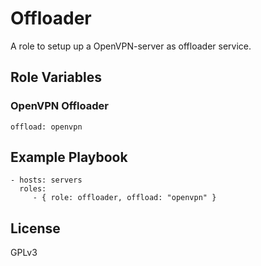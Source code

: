 Offloader
============

A role to setup up a OpenVPN-server as offloader service.


Role Variables
--------------

### OpenVPN Offloader

    offload: openvpn


Example Playbook
----------------

    - hosts: servers
      roles:
         - { role: offloader, offload: "openvpn" }

License
-------

GPLv3
